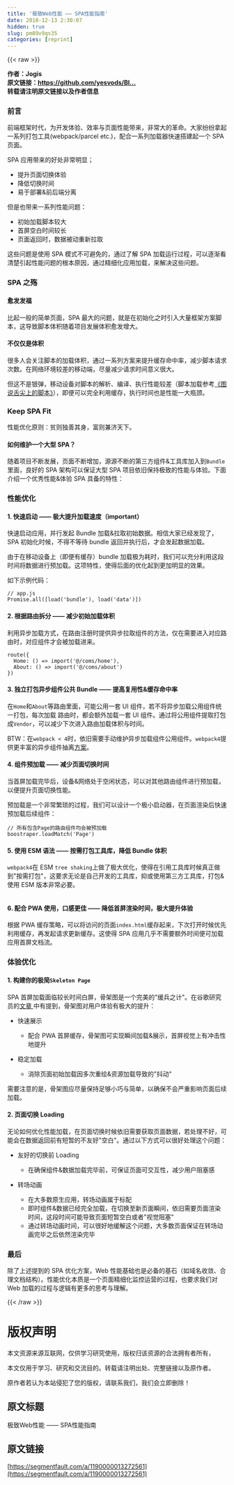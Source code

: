 ```yaml
---
title: '极致Web性能 —— SPA性能指南' 
date: 2018-12-13 2:30:07
hidden: true
slug: pm89v9qs35
categories: [reprint]
---
```


{{< raw >}}

                    
<p><strong>作者：Jogis</strong><br><strong>原文链接：<a href="https://github.com/yesvods/Blog/issues/14" rel="nofollow noreferrer" target="_blank">https://github.com/yesvods/Bl...</a> </strong><br><strong>转载请注明原文链接以及作者信息</strong></p>
<h3 id="articleHeader0">前言</h3>
<p>前端框架时代，为开发体验、效率与页面性能带来，非常大的革命。大家纷纷拿起一系列打包工具(webpack/parcel etc.)，配合一系列加载器快速搭建起一个 SPA 页面。</p>
<p>SPA 应用带来的好处非常明显；</p>
<ul>
<li>提升页面切换体验</li>
<li>降低切换时间</li>
<li>易于部署&amp;前后端分离</li>
</ul>
<p>但是也带来一系列性能问题：</p>
<ul>
<li>初始加载脚本较大</li>
<li>首屏空白时间较长</li>
<li>页面返回时，数据被动重新拉取</li>
</ul>
<p>这些问题是使用 SPA 模式不可避免的，通过了解 SPA 加载运行过程，可以逐渐看清楚引起性能问题的根本原因，通过精细化应用加载，来解决这些问题。</p>
<h3 id="articleHeader1">SPA 之殇</h3>
<h4>愈发发福</h4>
<p>比起一般的简单页面，SPA 最大的问题，就是在初始化之时引入大量框架方案脚本，这导致脚本体积随着项目发展体积愈发增大。</p>
<h4>不仅仅是体积</h4>
<p>很多人会关注脚本的加载体积，通过一系列方案来提升缓存命中率，减少脚本请求次数。在网络环境较差的移动端，尽量减少请求时间意义很大。</p>
<p>但这不是银弹，移动设备对脚本的解析、编译、执行性能较差（脚本加载参考<a href="https://github.com/yesvods/Blog/issues/11" rel="nofollow noreferrer" target="_blank">《图说舌尖上的脚本》</a>），即便可以完全利用缓存，执行时间也是性能一大瓶颈。</p>
<h3 id="articleHeader2">Keep SPA Fit</h3>
<p>性能优化原则：贫则独善其身，富则兼济天下。</p>
<h4>如何维护一个大型 SPA？</h4>
<p>随着项目不断发展，页面不断增加，源源不断的第三方组件&amp;工具库加入到<code>Bundle</code>里面，良好的 SPA 架构可以保证大型 SPA 项目依旧保持极致的性能与体验。下面介绍一个优秀性能&amp;体验 SPA 具备的特性：</p>
<h3 id="articleHeader3">性能优化</h3>
<h4>1. 快速启动 —— 极大提升加载速度（important）</h4>
<p>快速启动应用，并行发起 Bundle 加载&amp;拉取初始数据。相信大家已经发现了，SPA 初始化时候，不得不等待 bundle 返回并执行后，才会发起数据加载。</p>
<p>由于在移动设备上（即便有缓存）bundle 加载极为耗时，我们可以充分利用这段时间将数据进行预加载。这项特性，使得后面的优化起到更加明显的效果。</p>
<p>如下示例代码：</p>
<div class="widget-codetool" style="display:none;">
      <div class="widget-codetool--inner">
      <span class="selectCode code-tool" data-toggle="tooltip" data-placement="top" title="" data-original-title="全选"></span>
      <span type="button" class="copyCode code-tool" data-toggle="tooltip" data-placement="top" data-clipboard-text="// app.js
Promise.all([load('bundle'), load('data')])" title="" data-original-title="复制"></span>
      <span type="button" class="saveToNote code-tool" data-toggle="tooltip" data-placement="top" title="" data-original-title="放进笔记"></span>
      </div>
      </div><pre class="javascript hljs"><code class="js"><span class="hljs-comment">// app.js</span>
<span class="hljs-built_in">Promise</span>.all([load(<span class="hljs-string">'bundle'</span>), load(<span class="hljs-string">'data'</span>)])</code></pre>
<h4>2. 根据路由拆分 —— 减少初始加载体积</h4>
<p>利用异步加载方式，在路由注册时提供异步拉取组件的方法，仅在需要进入对应路由时，对应组件才会被加载进来。</p>
<div class="widget-codetool" style="display:none;">
      <div class="widget-codetool--inner">
      <span class="selectCode code-tool" data-toggle="tooltip" data-placement="top" title="" data-original-title="全选"></span>
      <span type="button" class="copyCode code-tool" data-toggle="tooltip" data-placement="top" data-clipboard-text="route({
  Home: () => import('@/coms/home'),
  About: () => import('@/coms/about')
})" title="" data-original-title="复制"></span>
      <span type="button" class="saveToNote code-tool" data-toggle="tooltip" data-placement="top" title="" data-original-title="放进笔记"></span>
      </div>
      </div><pre class="javascript hljs"><code class="js">route({
  <span class="hljs-attr">Home</span>: <span class="hljs-function"><span class="hljs-params">()</span> =&gt;</span> <span class="hljs-keyword">import</span>(<span class="hljs-string">'@/coms/home'</span>),
  <span class="hljs-attr">About</span>: <span class="hljs-function"><span class="hljs-params">()</span> =&gt;</span> <span class="hljs-keyword">import</span>(<span class="hljs-string">'@/coms/about'</span>)
})</code></pre>
<h4>3. 独立打包异步组件公共 Bundle —— 提高复用性&amp;缓存命中率</h4>
<p>在<code>Home</code>和<code>About</code>等路由里面，可能公用一套 UI 组件，若不将异步加载公用组件统一打包，每次加载 路由时，都会额外加载一套 UI 组件。通过将公用组件提取打包成<code>Vendor</code>，可以减少下次进入路由加载体积与时间。</p>
<p>BTW：在<code>webpack &lt; 4</code>时，依旧需要手动维护异步加载组件公用组件。<code>webpack4</code>提供更丰富的异步组件抽离<a href="https://medium.com/webpack/webpack-4-beta-try-it-today-6b1d27d7d7e2" rel="nofollow noreferrer" target="_blank">方案</a>。</p>
<h4>4. 组件预加载 —— 减少页面切换时间</h4>
<p>当首屏加载完毕后，设备&amp;网络处于空闲状态，可以对其他路由组件进行预加载，以便提升页面切换性能。</p>
<p>预加载是一个非常繁琐的过程，我们可以设计一个极小启动器，在页面渲染后快速预加载后续组件：</p>
<div class="widget-codetool" style="display:none;">
      <div class="widget-codetool--inner">
      <span class="selectCode code-tool" data-toggle="tooltip" data-placement="top" title="" data-original-title="全选"></span>
      <span type="button" class="copyCode code-tool" data-toggle="tooltip" data-placement="top" data-clipboard-text="// 所有包含Page的路由组件均会被预加载
boostraper.loadMatch('Page')" title="" data-original-title="复制"></span>
      <span type="button" class="saveToNote code-tool" data-toggle="tooltip" data-placement="top" title="" data-original-title="放进笔记"></span>
      </div>
      </div><pre class="hljs less"><code><span class="hljs-comment">// 所有包含Page的路由组件均会被预加载</span>
<span class="hljs-selector-tag">boostraper</span><span class="hljs-selector-class">.loadMatch</span>(<span class="hljs-string">'Page'</span>)</code></pre>
<h4>5. 使用 ESM 语法 —— 按需打包工具库，降低 Bundle 体积</h4>
<p><code>webpack4</code>在 ESM <code>tree shaking</code>上做了极大优化，使得在引用工具库时候真正做到"按需打包"，这要求无论是自己开发的工具库，抑或使用第三方工具库，打包&amp;使用 ESM 版本非常必要。</p>
<p><span class="img-wrap"><img data-src="/img/remote/1460000013272564?w=826&amp;h=310" src="https://static.alili.tech/img/remote/1460000013272564?w=826&amp;h=310" alt="" title="" style="cursor: pointer; display: inline;"></span></p>
<h4>6. 配合 PWA 使用，口感更佳 —— 降低首屏渲染时间，极大提升体验</h4>
<p>根据 PWA 缓存策略，可以将访问的页面<code>index.html</code>缓存起来，下次打开时候优先利用缓存，再发起请求更新缓存。这使得 SPA 应用几乎不需要额外时间便可加载应用首屏文档流。</p>
<h3 id="articleHeader4">体验优化</h3>
<h4>1. 构建你的极简<code>Skeleton Page</code>
</h4>
<p>SPA 首屏加载面临较长时间白屏，骨架图是一个完美的"缓兵之计"。在谷歌研究员的<a href="https://medium.com/@owencm/reactive-web-design-the-secret-to-building-web-apps-that-feel-amazing-b5cbfe9b7c50" rel="nofollow noreferrer" target="_blank">文章 </a>中有提到，骨架图对用户体验有极大的提升：</p>
<ul>
<li>
<p>快速展示</p>
<ul><li>配合 PWA 首屏缓存，骨架图可实现瞬间加载&amp;展示，首屏视觉上有冲击性地提升</li></ul>
</li>
<li>
<p>稳定加载</p>
<ul><li>消除页面初始加载因多次重绘&amp;资源加载导致的"抖动"</li></ul>
</li>
</ul>
<p>需要注意的是，骨架图应尽量保持足够小巧与简单，以确保不会严重影响页面后续加载。</p>
<h4>2. 页面切换 Loading</h4>
<p>无论如何优化性能加载，在页面切换时候依旧需要获取页面数据，若处理不好，可能会在数据返回前有短暂的不友好"空白"。通过以下方式可以很好处理这个问题：</p>
<ul>
<li>
<p>友好的切换前 Loading</p>
<ul><li>在确保组件&amp;数据加载完毕前，可保证页面可交互性，减少用户阻塞感</li></ul>
</li>
<li>
<p>转场动画</p>
<ul>
<li>在大多数原生应用，转场动画属于标配</li>
<li>即时组件&amp;数据已经完全加载，在切换至新页面瞬间，依旧需要页面渲染时间，这段时间可能导致页面短暂空白或者"视觉阻塞"</li>
<li>通过转场动画时间，可以很好地缓解这个问题，大多数页面保证在转场动画完毕之后依然渲染完毕</li>
</ul>
</li>
</ul>
<h3 id="articleHeader5">最后</h3>
<p>除了上述提到的 SPA 优化方案，Web 性能基础也是必备的基石（如域名收敛、合理文档结构）。性能优化本质是一个页面精细化监控运营的过程，也要求我们对 Web 加载的过程与逻辑有更多的思考与理解。</p>

                
{{< /raw >}}

# 版权声明
本文资源来源互联网，仅供学习研究使用，版权归该资源的合法拥有者所有，

本文仅用于学习、研究和交流目的。转载请注明出处、完整链接以及原作者。

原作者若认为本站侵犯了您的版权，请联系我们，我们会立即删除！

## 原文标题
极致Web性能 —— SPA性能指南

## 原文链接
[https://segmentfault.com/a/1190000013272561](https://segmentfault.com/a/1190000013272561)


